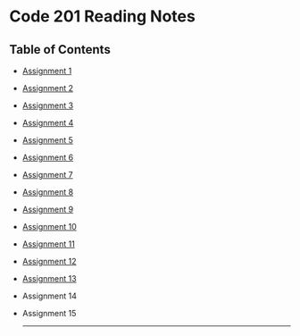 # Code 201 Reading Notes
## Table of Contents
- [Assignment 1](class-01.md)
- [Assignment 2](class-02.md)
- [Assignment 3](class-03.md)
- [Assignment 4](class-04.md)
- [Assignment 5](class-05.md)
- [Assignment 6](class-06.md)
- [Assignment 7](class-07.md)
- [Assignment 8](class-08.md)
- [Assignment 9](class-09.md)
- [Assignment 10](class-10.md)
- [Assignment 11](class-11.md)
- [Assignment 12](class-12.md)
- [Assignment 13](class-13.md)
- Assignment 14
- Assignment 15
  
  ---

